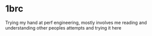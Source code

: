 # 1brc
Trying my hand at perf engineering, mostly involves me reading and understanding other peoples attempts and trying it here
